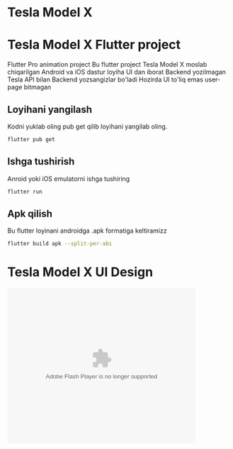 # Tesla Model X

# Tesla Model X Flutter project

Flutter Pro animation project
Bu flutter project Tesla Model X moslab chiqarilgan
Android va iOS dastur loyiha UI dan iborat Backend yozilmagan
Tesla API bilan Backend yozsangizlar bo'ladi
Hozirda UI to'liq emas user-page bitmagan

## Loyihani yangilash

Kodni yuklab oling pub get qilib loyihani yangilab oling.

```bash
flutter pub get
```
## Ishga tushirish
Anroid yoki iOS emulatorni ishga tushiring

```bash
flutter run
```
## Apk qilish
Bu flutter loyinani androidga .apk formatiga keltiramizz

```bash
flutter build apk --split-per-abi
```
# Tesla Model X UI Design <br>

<object width="425" height="350">
  <param name="movie" value="http://https://youtu.be/UzTp0oza8-Y" />
  <param name="wmode" value="transparent" />
  <embed src="http://https://youtu.be/UzTp0oza8-Y"
         type="application/x-shockwave-flash"
         wmode="transparent" width="425" height="350" />
</object>










